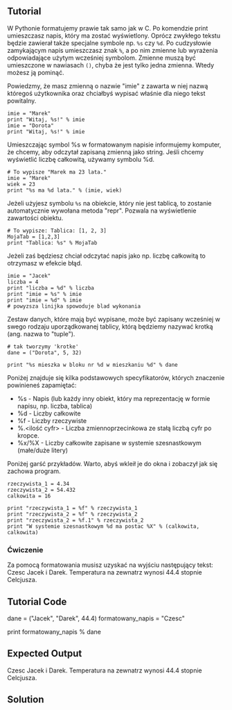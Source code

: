 Tutorial
--------

W Pythonie formatujemy prawie tak samo jak w C. Po komendzie print umieszczasz napis, który ma zostać wyświetlony. Oprócz zwykłego tekstu będzie zawierał także specjalne symbole np. `%s` czy `%d`. Po cudzysłowie zamykającym napis umieszczasz znak `%`, a po nim zmienne lub wyrażenia odpowiadające użytym wcześniej symbolom. Zmienne muszą być umieszczone w nawiasach `()`, chyba że jest tylko jedna zmienna. Wtedy możesz ją pominąć.

Powiedzmy, że masz zmienną o nazwie "imie" z zawarta w niej nazwą któregoś użytkownika oraz chciałbyś wypisać właśnie dla niego tekst powitalny.

    imie = "Marek"
    print "Witaj, %s!" % imie
    imie = "Dorota"
    print "Witaj, %s!" % imie

Umieszczając symbol %s w formatowanym napisie informujemy komputer, że chcemy, aby odczytał zapisaną zmienną jako string.
Jeśli chcemy wyświetlić liczbę całkowitą, używamy symbolu %d.

    # To wypisze "Marek ma 23 lata."
    imie = "Marek"
    wiek = 23
    print "%s ma %d lata." % (imie, wiek)

Jeżeli użyjesz symbolu `%s` na obiekcie, który nie jest tablicą, to zostanie automatycznie wywołana metoda "repr". Pozwala na wyświetlenie zawartości obiektu.

    # To wypisze: Tablica: [1, 2, 3]
    MojaTab = [1,2,3]
    print "Tablica: %s" % MojaTab

Jeżeli zaś będziesz chciał odczytać napis jako np. liczbę całkowitą to otrzymasz w efekcie błąd.

    imie = "Jacek"
    liczba = 4
    print "liczba = %d" % liczba
    print "imie = %s" % imie
    print "imie = %d" % imie
    # powyzsza linijka spowoduje blad wykonania

Zestaw danych, które mają być wypisane, może być zapisany wcześniej w swego rodzaju uporządkowanej tablicy, którą będziemy nazywać krotką (ang. nazwa to "tuple").

    # tak tworzymy 'krotke'
    dane = ("Dorota", 5, 32)

    print "%s mieszka w bloku nr %d w mieszkaniu %d" % dane

Poniżej znajduje się kilka podstawowych specyfikatorów, których znaczenie powinieneś zapamiętać:

- %s - Napis (lub każdy inny obiekt, który ma reprezentację w formie napisu, np. liczba, tablica)
- %d - Liczby całkowite
- %f - Liczby rzeczywiste
- %.<ilość cyfr> - Liczba zmiennoprzecinkowa ze stałą liczbą cyfr po kropce.
- %x/%X - Liczby całkowite zapisane w systemie szesnastkowym (małe/duże litery)


Poniżej garść przykładów. Warto, abyś wkleił je do okna i zobaczył jak się zachowa program.

    rzeczywista_1 = 4.34
    rzeczywista_2 = 54.432
    calkowita = 16

    print "rzeczywista_1 = %f" % rzeczywista_1
    print "rzeczywista_2 = %f" % rzeczywista_2
    print "rzeczywista_2 = %f.1" % rzeczywista_2
    print "W systemie szesnastkowym %d ma postac %X" % (calkowita, calkowita)

### Ćwiczenie

Za pomocą formatowania musisz uzyskać na wyjściu następujący tekst:
    Czesc Jacek i Darek. Temperatura na zewnatrz wynosi 44.4 stopnie Celcjusza.

Tutorial Code
-------------

dane = ("Jacek", "Darek", 44.4)
formatowany_napis = "Czesc"

print formatowany_napis % dane

Expected Output
---------------

Czesc Jacek i Darek. Temperatura na zewnatrz wynosi 44.4 stopnie Celcjusza.

Solution
--------